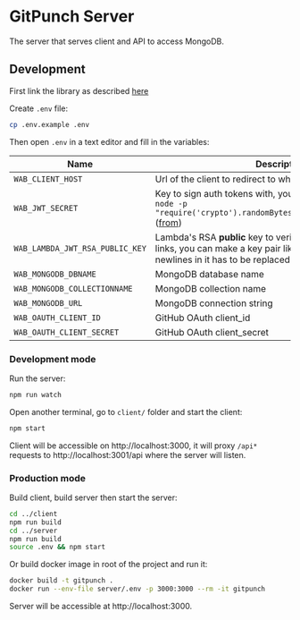 # GitPunch Server

The server that serves client and API to access MongoDB.

## Development

First link the library as described [here](https://github.com/vfeskov/gitpunch/blob/master/lib/README.md)

Create `.env` file:
```bash
cp .env.example .env
```

Then open `.env` in a text editor and fill in the variables:

| Name | Description |
|-|-|
|`WAB_CLIENT_HOST`|Url of the client to redirect to when signing in with GitHub|
|`WAB_JWT_SECRET`|Key to sign auth tokens with, you can generate one using: `node -p "require('crypto').randomBytes(256).toString('base64')"` ([from](https://github.com/dwyl/hapi-auth-jwt2#generating-your-secret-key))|
|`WAB_LAMBDA_JWT_RSA_PUBLIC_KEY`|Lambda's RSA **public** key to verify authenticity of email links, you can make a key pair like [this](https://gist.github.com/ygotthilf/baa58da5c3dd1f69fae9). IMPORTANT: newlines in it has to  be replaced with `\n` characters.|
|`WAB_MONGODB_DBNAME`|MongoDB database name|
|`WAB_MONGODB_COLLECTIONNAME`|MongoDB collection name|
|`WAB_MONGODB_URL`|MongoDB connection string|
|`WAB_OAUTH_CLIENT_ID`|GitHub OAuth client_id|
|`WAB_OAUTH_CLIENT_SECRET`|GitHub OAuth client_secret|

### Development mode

Run the server:
```bash
npm run watch
```

Open another terminal, go to `client/` folder and start the client:
```bash
npm start
```

Client will be accessible on http://localhost:3000, it will proxy `/api*` requests to http://localhost:3001/api where the server will listen.

### Production mode

Build client, build server then start the server:
```bash
cd ../client
npm run build
cd ../server
npm run build
source .env && npm start
```
Or build docker image in root of the project and run it:
```bash
docker build -t gitpunch .
docker run --env-file server/.env -p 3000:3000 --rm -it gitpunch
```

Server will be accessible at http://localhost:3000.
